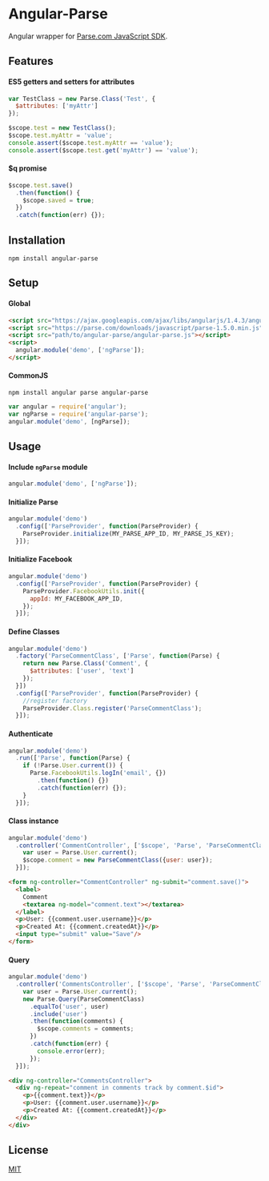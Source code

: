 # Angular-Parse
Angular wrapper for [Parse.com JavaScript SDK](https://parse.com/docs/js/guide).
## Features
#### ES5 getters and setters for attributes
```javascript
var TestClass = new Parse.Class('Test', {
  $attributes: ['myAttr']
});

$scope.test = new TestClass();
$scope.test.myAttr = 'value';
console.assert($scope.test.myAttr == 'value');
console.assert($scope.test.get('myAttr') == 'value');
```
#### $q promise
```javascript
$scope.test.save()
  .then(function() {
    $scope.saved = true;
  })
  .catch(function(err) {});
```
## Installation
`npm install angular-parse`
## Setup
#### Global
```html
<script src="https://ajax.googleapis.com/ajax/libs/angularjs/1.4.3/angular.min.js"></script>
<script src="https://parse.com/downloads/javascript/parse-1.5.0.min.js"></script>
<script src="path/to/angular-parse/angular-parse.js"></script>
<script>
  angular.module('demo', ['ngParse']);
</script>
```
#### CommonJS
`npm install angular parse angular-parse`
```javascript
var angular = require('angular');
var ngParse = require('angular-parse');
angular.module('demo', [ngParse]);
```
## Usage
#### Include `ngParse` module
```javascript
angular.module('demo', ['ngParse']);
```
#### Initialize Parse
```javascript
angular.module('demo')
  .config(['ParseProvider', function(ParseProvider) {
    ParseProvider.initialize(MY_PARSE_APP_ID, MY_PARSE_JS_KEY);
  }]);
```
#### Initialize Facebook
```javascript
angular.module('demo')
  .config(['ParseProvider', function(ParseProvider) {
    ParseProvider.FacebookUtils.init({
      appId: MY_FACEBOOK_APP_ID,
    });
  }]);
```
#### Define Classes
```javascript
angular.module('demo')
  .factory('ParseCommentClass', ['Parse', function(Parse) {
    return new Parse.Class('Comment', {
      $attributes: ['user', 'text']
    });
  }])
  .config(['ParseProvider', function(ParseProvider) {
    //register factory
    ParseProvider.Class.register('ParseCommentClass');
  }]);
```
#### Authenticate
```javascript
angular.module('demo')
  .run(['Parse', function(Parse) {
    if (!Parse.User.current()) {
      Parse.FacebookUtils.logIn('email', {})
        .then(function() {})
        .catch(function(err) {});
    }
  }]);
```
#### Class instance
```javascript
angular.module('demo')
  .controller('CommentController', ['$scope', 'Parse', 'ParseCommentClass', function($scope, Parse, ParseCommentClass) {
    var user = Parse.User.current();
    $scope.comment = new ParseCommentClass({user: user});
  }]);
```
```html
<form ng-controller="CommentController" ng-submit="comment.save()">
  <label>
    Comment
    <textarea ng-model="comment.text"></textarea>
  </label>
  <p>User: {{comment.user.username}}</p>
  <p>Created At: {{comment.createdAt}}</p>
  <input type="submit" value="Save"/>
</form>
```
#### Query
```javascript
angular.module('demo')
  .controller('CommentsController', ['$scope', 'Parse', 'ParseCommentClass', function($scope, Parse, ParseCommentClass) {
    var user = Parse.User.current();
    new Parse.Query(ParseCommentClass)
      .equalTo('user', user)
      .include('user')
      .then(function(comments) {
        $scope.comments = comments;
      })
      .catch(function(err) {
        console.error(err);
      });
  }]);
```
```html
<div ng-controller="CommentsController">
  <div ng-repeat="comment in comments track by comment.$id">
    <p>{{comment.text}}</p>
    <p>User: {{comment.user.username}}</p>
    <p>Created At: {{comment.createdAt}}</p>
  </div>
</div>
```
## License
[MIT](https://raw.githubusercontent.com/ivnivnch/angular-parse/master/LICENSE)
